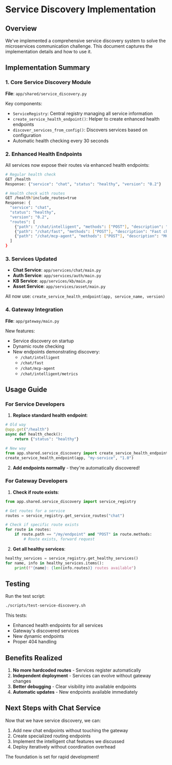 # Service Discovery Implementation

## Overview

We've implemented a comprehensive service discovery system to solve the microservices communication challenge. This document captures the implementation details and how to use it.

## Implementation Summary

### 1. Core Service Discovery Module

**File**: `app/shared/service_discovery.py`

Key components:
- `ServiceRegistry`: Central registry managing all service information
- `create_service_health_endpoint()`: Helper to create enhanced health endpoints
- `discover_services_from_config()`: Discovers services based on configuration
- Automatic health checking every 30 seconds

### 2. Enhanced Health Endpoints

All services now expose their routes via enhanced health endpoints:

```bash
# Regular health check
GET /health
Response: {"service": "chat", "status": "healthy", "version": "0.2"}

# Health check with routes
GET /health?include_routes=true
Response: {
  "service": "chat",
  "status": "healthy",
  "version": "0.2",
  "routes": [
    {"path": "/chat/intelligent", "methods": ["POST"], "description": "Intelligent routing"},
    {"path": "/chat/fast", "methods": ["POST"], "description": "Fast chat"},
    {"path": "/chat/mcp-agent", "methods": ["POST"], "description": "MCP agent chat"}
  ]
}
```

### 3. Services Updated

- **Chat Service**: `app/services/chat/main.py`
- **Auth Service**: `app/services/auth/main.py`
- **KB Service**: `app/services/kb/main.py`
- **Asset Service**: `app/services/asset/main.py`

All now use: `create_service_health_endpoint(app, service_name, version)`

### 4. Gateway Integration

**File**: `app/gateway/main.py`

New features:
- Service discovery on startup
- Dynamic route checking
- New endpoints demonstrating discovery:
  - `/chat/intelligent`
  - `/chat/fast`
  - `/chat/mcp-agent`
  - `/chat/intelligent/metrics`

## Usage Guide

### For Service Developers

1. **Replace standard health endpoint**:
```python
# Old way
@app.get("/health")
async def health_check():
    return {"status": "healthy"}

# New way
from app.shared.service_discovery import create_service_health_endpoint
create_service_health_endpoint(app, "my-service", "1.0")
```

2. **Add endpoints normally** - they're automatically discovered!

### For Gateway Developers

1. **Check if route exists**:
```python
from app.shared.service_discovery import service_registry

# Get routes for a service
routes = service_registry.get_service_routes("chat")

# Check if specific route exists
for route in routes:
    if route.path == "/my/endpoint" and "POST" in route.methods:
        # Route exists, forward request
```

2. **Get all healthy services**:
```python
healthy_services = service_registry.get_healthy_services()
for name, info in healthy_services.items():
    print(f"{name}: {len(info.routes)} routes available")
```

## Testing

Run the test script:
```bash
./scripts/test-service-discovery.sh
```

This tests:
- Enhanced health endpoints for all services
- Gateway's discovered services
- New dynamic endpoints
- Proper 404 handling

## Benefits Realized

1. **No more hardcoded routes** - Services register automatically
2. **Independent deployment** - Services can evolve without gateway changes
3. **Better debugging** - Clear visibility into available endpoints
4. **Automatic updates** - New endpoints available immediately

## Next Steps with Chat Service

Now that we have service discovery, we can:
1. Add new chat endpoints without touching the gateway
2. Create specialized routing endpoints
3. Implement the intelligent chat features we discussed
4. Deploy iteratively without coordination overhead

The foundation is set for rapid development!